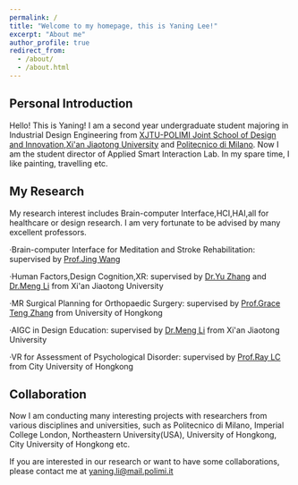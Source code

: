 ```yaml
---
permalink: /
title: "Welcome to my homepage, this is Yaning Lee!"
excerpt: "About me"
author_profile: true
redirect_from: 
  - /about/
  - /about.html
---
```


Personal Introduction
------
Hello! This is Yaning! I am a second year undergraduate student majoring in Industrial Design Engineering from [XJTU-POLIMI Joint School of Design and Innovation](http://jsdi.xjtu.edu.cn/),[Xi'an Jiaotong University](http://www.xjtu.edu.cn/) and [Politecnico di Milano](https://www.polimi.it/). Now I am the student director of Applied Smart Interaction Lab. In my spare time, I like painting, travelling etc.

My Research
------
My research interest includes Brain-computer Interface,HCI,HAI,all for healthcare or design research. I am very fortunate to be advised by many excellent professors.

·Brain-computer Interface for Meditation and Stroke Rehabilitation: supervised by [Prof.Jing Wang](https://gr.xjtu.edu.cn/en/web/wangpele666/1/)

·Human Factors,Design Cognition,XR: supervised by [Dr.Yu Zhang](https://www.researchgate.net/profile/Yu-Zhang-491/) and [Dr.Meng Li](https://www.researchgate.net/profile/Meng-Li-45/) from Xi'an Jiaotong University

·MR Surgical Planning for Orthopaedic Surgery: supervised by [Prof.Grace Teng Zhang](https://www.aimed.hku.hk/teng-zhang/) from University of Hongkong

·AIGC in Design Education: supervised by [Dr.Meng Li](https://www.researchgate.net/profile/Meng-Li-45/) from Xi'an Jiaotong University

·VR for Assessment of Psychological Disorder: supervised by [Prof.Ray LC](https://raylc.org/) from City University of Hongkong

Collaboration
------
Now I am conducting many interesting projects with researchers from various disciplines and universities, such as Politecnico di Milano, Imperial College London, Northeastern University(USA), University of Hongkong, City University of Hongkong etc.

If you are interested in our research or want to have some collaborations, please contact me at yaning.li@mail.polimi.it
